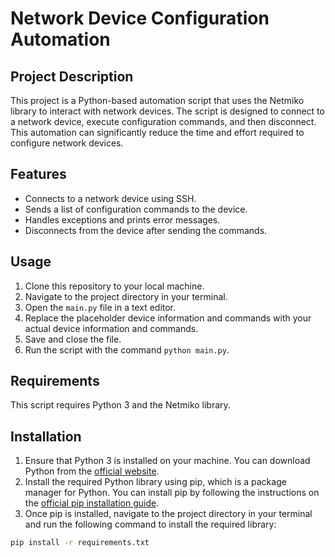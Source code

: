 # Network Device Configuration Automation

## Project Description

This project is a Python-based automation script that uses the Netmiko library to interact with network devices. The script is designed to connect to a network device, execute configuration commands, and then disconnect. This automation can significantly reduce the time and effort required to configure network devices.

## Features

- Connects to a network device using SSH.
- Sends a list of configuration commands to the device.
- Handles exceptions and prints error messages.
- Disconnects from the device after sending the commands.

## Usage

1. Clone this repository to your local machine.
2. Navigate to the project directory in your terminal.
3. Open the `main.py` file in a text editor.
4. Replace the placeholder device information and commands with your actual device information and commands.
5. Save and close the file.
6. Run the script with the command `python main.py`.

## Requirements

This script requires Python 3 and the Netmiko library. 

## Installation

1. Ensure that Python 3 is installed on your machine. You can download Python from the [official website](https://www.python.org/downloads/).
2. Install the required Python library using pip, which is a package manager for Python. You can install pip by following the instructions on the [official pip installation guide](https://pip.pypa.io/en/stable/installation/).
3. Once pip is installed, navigate to the project directory in your terminal and run the following command to install the required library:

```bash
pip install -r requirements.txt
